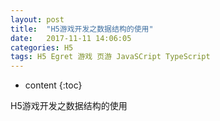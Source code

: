```yaml
---
layout: post
title:  "H5游戏开发之数据结构的使用"
date:   2017-11-11 14:06:05
categories: H5
tags: H5 Egret 游戏 页游 JavaSCript TypeScript
---
```


* content
{:toc}

H5游戏开发之数据结构的使用

<!--more-->
